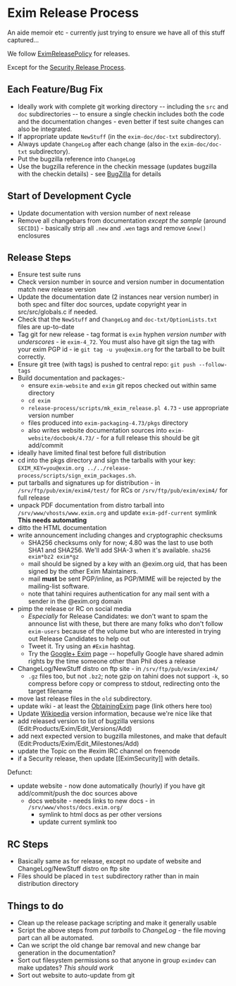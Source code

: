 Exim Release Process
====================

An aide memoir etc - currently just trying to ensure we have all of this
stuff captured...

We follow [EximReleasePolicy](EximReleasePolicy) for releases.

Except for the [Security Release Process](SecurityReleaseProcess).


Each Feature/Bug Fix
--------------------
-   Ideally work with complete git working directory -- including the
    `src` and `doc` subdirectories -- to ensure a single checkin
    includes both the code and the documentation changes - even better
    if test suite changes can also be integrated.
-   If appropriate update `NewStuff` (in the `exim-doc/doc-txt`
    subdirectory).
-   Always update `ChangeLog` after each change (also in the
    `exim-doc/doc-txt` subdirectory).
-   Put the bugzilla reference into `ChangeLog`
-   Use the bugzilla reference in the checkin message (updates bugzilla
    with the checkin details) - see [BugZilla](BugZilla) for details

Start of Development Cycle
--------------------------
-   Update documentation with version number of next release
-   Remove all changebars from documentation *except the sample* (around
    `SECID1`) - basically strip all `.new` and `.wen` tags and remove
    `&new()` enclosures

Release Steps
-------------
-   Ensure test suite runs
-   Check version number in source and version number in documentation
    match new release version
-   Update the documentation date (2 instances near version number) in
    both spec and filter doc sources, update copyright year in
    src/src/globals.c if needed.
-   Check that the `NewStuff` and `ChangeLog` and
    `doc-txt/OptionLists.txt` files are up-to-date
-   Tag git for new release - tag format is `exim` hyphen *version
    number with underscores* - ie `exim-4_72`. You must also have git
    sign the tag with your exim PGP id - ie `git tag -u you@exim.org` for
    the tarball to be built correctly.
-   Ensure git tree (with tags) is pushed to central repo: `git push --follow-tags`
-   Build documentation and packages:-
    -   ensure `exim-website` and `exim` git repos checked out within
        same directory
    -   `cd exim`
    -   `release-process/scripts/mk_exim_release.pl 4.73` - use
        appropriate version number
    -   files produced into `exim-packaging-4.73/pkgs` directory
    -   also writes website documentation sources into
        `exim-website/docbook/4.73/` - for a full release this should be
        git add/commit
-   ideally have limited final test before full distribution
-   cd into the pkgs directory and sign the tarballs with your key:
    `EXIM_KEY=you@exim.org ../../release-process/scripts/sign_exim_packages.sh`.
-   put tarballs and signatures up for distribution - in
    `/srv/ftp/pub/exim/exim4/test/` for RCs or `/srv/ftp/pub/exim/exim4/` for full release
-   unpack PDF documentation from distro tarball into `/srv/www/vhosts/www.exim.org` and update `exim-pdf-current` symlink **This needs automating**
-   ditto the HTML documentation
-   write announcement including changes and cryptographic checksums
    -   SHA256 checksums only for now; 4.80 was the last to use both
        SHA1 and SHA256. We'll add SHA-3 when it's available.
        `sha256 exim*bz2 exim*gz`
    -   mail should be signed by a key with an @exim.org uid, that has
        been signed by the other Exim Maintainers.
    -   mail **must** be sent PGP/inline, as PGP/MIME will be rejected
        by the mailing-list software.
    -   note that tahini requires authentication for any mail sent with
        a sender in the @exim.org domain
-   pimp the release or RC on social media
    -   *Especially* for Release Candidates: we don't want to spam the
        announce list with these, but there are many folks who don't
        follow `exim-users` because of the volume but who are interested
        in trying out Release Candidates to help out
    -   Tweet it. Try using an `#Exim` hashtag.
    -   Try the [Google+
        Exim](https://plus.google.com/b/101257968735428844827/) page --
        hopefully Google have shared admin rights by the time someone
        other than Phil does a release
-   ChangeLog/NewStuff distro on ftp site - in
    `/srv/ftp/pub/exim/exim4/`
    -   `.gz` files too, but not `.bz2`; note gzip on tahini does not
        support `-k`, so compress before copy or compress to stdout,
        redirecting onto the target filename
-   move last release files in the `old` subdirectory.
-   update wiki - at least the [ObtainingExim](ObtainingExim) page
    (link others here too)
-   Update [Wikipedia](http://en.wikipedia.org/wiki/Exim) version
    information, because we're nice like that
-   add released version to list of bugzilla versions (Edit:Products/Exim/Edit_Versions/Add)
-   add next expected version to bugzilla milestones, and make that
    default (Edit:Products/Exim/Edit_Milestones/Add)
-   update the Topic on the #exim IRC channel on freenode
-   if a Security release, then update [[EximSecurity]] with details.

Defunct:
-   update website - now done automatically (hourly) if you have git
    add/commit/push the doc sources above
    -   docs website - needs links to new docs - in
        `/srv/www/vhosts/docs.exim.org/`
        -   symlink to html docs as per other versions
        -   update current symlink too

RC Steps
--------
-   Basically same as for release, except no update of website and
    ChangeLog/NewStuff distro on ftp site
-   Files should be placed in `test` subdirectory rather than in main
    distribution directory

Things to do
------------
-   Clean up the release package scripting and make it generally usable
-   Script the above steps from *put tarballs* to *ChangeLog* - the file
    moving part can all be automated.
-   Can we script the old change bar removal and new change bar
    generation in the documentation?
-   Sort out filesystem permissions so that anyone in group `eximdev`
    can make updates? *This should work*
-   Sort out website to auto-update from git
